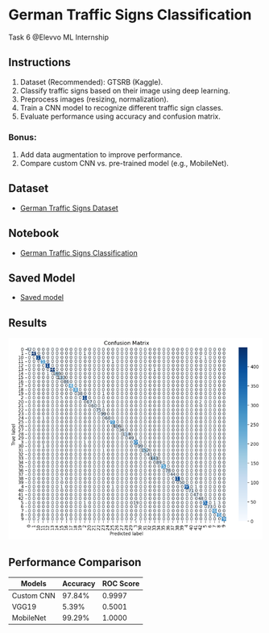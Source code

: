 # German Traffic Signs Classification
Task 6 @Elevvo ML Internship

## Instructions
1. Dataset (Recommended): GTSRB (Kaggle).
2. Classify traffic signs based on their image using deep learning.
3. Preprocess images (resizing, normalization).
4. Train a CNN model to recognize different traffic sign classes.
5. Evaluate performance using accuracy and confusion matrix.

### Bonus:
1. Add data augmentation to improve performance.
2. Compare custom CNN vs. pre-trained model (e.g., MobileNet).

## Dataset
- [German Traffic Signs Dataset](https://www.kaggle.com/datasets/meowmeowmeowmeowmeow/gtsrb-german-traffic-sign)

## Notebook
- [German Traffic Signs Classification](https://github.com/Asma-Nasr/German-Traffic-Signs-Classification/blob/main/german_traffic_signs.ipynb)

## Saved Model
- [Saved model](https://github.com/Asma-Nasr/German-Traffic-Signs-Classification/tree/main/Saved%20Model)

## Results
![Results](https://github.com/Asma-Nasr/German-Traffic-Signs-Classification/blob/main/output.png)

## Performance Comparison
| Models      | Accuracy | ROC Score |
|-------------|----------|-----------|
| Custom CNN  | 97.84%   | 0.9997    |
| VGG19       | 5.39%    | 0.5001    |
| MobileNet   | 99.29%   | 1.0000    |
